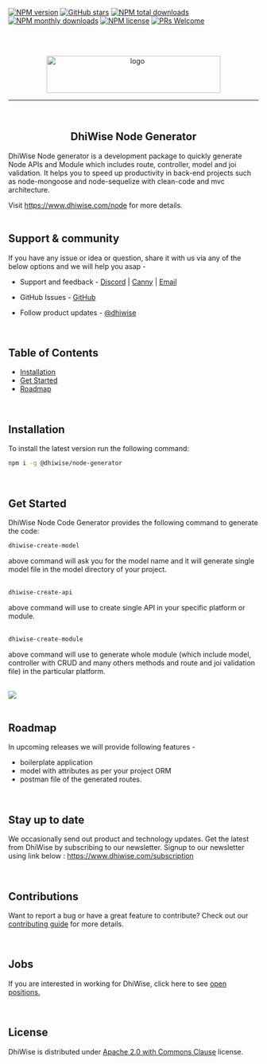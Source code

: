 
[![NPM version](https://img.shields.io/npm/v/@dhiwise/node-generator?style=flat-square&color=1e88e5)](https://www.npmjs.com/package/@dhiwise/node-generator)
[![GitHub stars](https://img.shields.io/github/stars/DhiWise/dhiwise-node-generator?style=flat-square&color=yellow)](https://github.com/DhiWise/dhiwise-node-generator)
[![NPM total downloads](https://img.shields.io/npm/dt/@dhiwise/node-generator.svg?style=flat-square)](https://npmcharts.com/compare/@dhiwise/node-generator?minimal=true)
[![NPM monthly downloads](https://img.shields.io/npm/dm/@dhiwise/node-generator.svg?style=flat-square&color=03a9f4)](https://npmcharts.com/compare/@dhiwise/node-generator?minimal=true)
[![NPM license](https://img.shields.io/npm/l/@dhiwise/node-generator?style=flat-square)](https://www.npmjs.com/package/@dhiwise/node-generator)
[![PRs Welcome](https://img.shields.io/badge/PRs-welcome-brightgreen.svg?style=flat-square&color=66bb6a)](https://github.com/DhiWise/dhiwise-node-generator/issues)

<br />
<br />

<p align="center">

<a href="https://github.com/DhiWise/dhiwise-node-generator">

<img height="75" width="350" src="https://development-dhvs.s3.ap-south-1.amazonaws.com/uploads/user-profile/logo.jpg" alt="logo" />
<hr/>
</a>
<br/>
<h2 align="center">DhiWise Node Generator </h2>
<p align="center">

DhiWise Node generator is a development package to quickly generate Node APIs and Module which includes route, controller, model and joi validation. It helps you to speed up productivity in back-end projects such as node-mongoose and node-sequelize with clean-code and mvc architecture.

Visit https://www.dhiwise.com/node for more details.
<br />
<br/>

## Support & community
If you have any issue or idea or question, share it with us via any of the below options and we will help you asap - 
<br/>

* Support and feedback - <a href="https://discord.com/invite/hTuNauNjyJ">Discord</a> | <a href="https://dhiwise.canny.io/">Canny</a> | <a href="http://help@gmail.com">Email</a>

* GitHub Issues - <a href="https://github.com/DhiWise/dhiwise-node-generator/issues">GitHub</a>

* Follow product updates - <a href="https://twitter.com/dhiwise">@dhiwise</a>

<br/>


</p>

##  Table of Contents

* [Installation](#installation)
* [Get Started](#get-started)
* [Roadmap](#roadmap)

<br/>

##  Installation

To install the latest version run the following command:

```sh
npm i -g @dhiwise/node-generator
```

<br/>

##  Get Started

DhiWise Node Code Generator provides the following command to generate the code:

```sh
dhiwise-create-model
```

above command will ask you for the model name and it will generate single model file in the model directory of your project.
<br />
<br/>

```sh
dhiwise-create-api
```
above command will use to create single API in your specific platform or module.
<br />
<br/>

```sh
dhiwise-create-module
```
above command will use to generate whole module (which include model, controller with CRUD and many others methods and route and joi validation file) in the particular platform.
<br />
<br/>

<img src="https://development-dhvs.s3.ap-south-1.amazonaws.com/uploads/user-profile/cli.gif" />

<br/>
<br/>

##  Roadmap

In upcoming releases we will provide following features - 

* boilerplate application 
* model with attributes as per your project ORM
* postman file of the generated routes.

<br/>

## Stay up to date
We occasionally send out product and technology updates. Get the latest from DhiWise by subscribing to our newsletter. Signup to our newsletter using link below : 
https://www.dhiwise.com/subscription

<br/>

## Contributions
Want to report a bug or have a great feature to contribute? Check out our <a href="https://github.com/DhiWise/dhiwise-node-generator/blob/master/CONTRIBUTING.md">contributing guide</a> for more details.

<br/>

## Jobs
If you are interested in working for DhiWise, click here to see <a href="https://dhiwise.zohorecruit.in/jobs/Careers/">open positions.</a>

<br/>

## License
DhiWise is distributed under <a href="https://github.com/DhiWise/dhiwise-node-generator/blob/master/LICENSE">Apache 2.0 with Commons Clause</a> license.